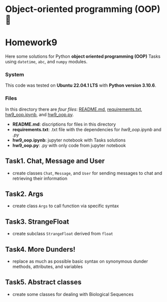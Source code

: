 # Object-oriented programming (OOP) :twisted_rightwards_arrows:

# Homework9

Here some solutions for Python **object oriented programming (OOP)** Tasks using `datetime`, `abc`, and `numpy` modules.

### System
This code was tested on **Ubuntu 22.04.1 LTS** with **Python version 3.10.6**.

### Files
In this directory there are *four files*: [README.md](./README.md), [requirements.txt](./requirements.txt), [hw9_oop.ipynb](./hw9_oop.ipynb), and [hw9_oop.py](./hw9_oop.py).

- **README.md**: discriptions for files in this directory
- **requirements.txt**: .txt file with the dependencies for *hw9_oop.ipynb* and *.py* 
- **hw9_oop.ipynb**: jupyter notebook with Tasks solutions
- **hw9_oop.py**: .py with only code from jupyter notebook

## Task1. Chat, Message and User

- create classes `Chat`, `Message`, and `User` for sending messages to chat and retrieving their information

## Task2. Args

- create class `Args` to call function via specific syntax

## Task3. StrangeFloat

- create subclass `StrangeFloat` derived from `float`

## Task4. More Dunders!

- replace as much as possible basic syntax on synonymous dunder methods, attributes, and variables

## Task5. Abstract classes

- create some classes for dealing with Biological Sequences
